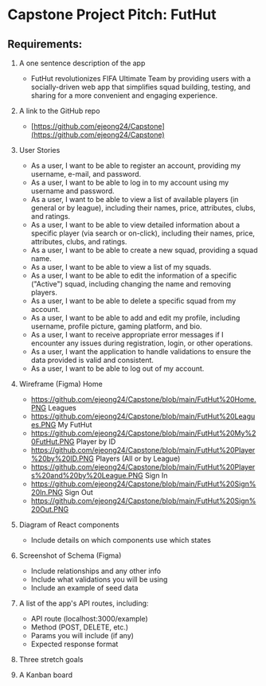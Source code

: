 # Capstone Project Pitch: FutHut

## Requirements:
1. A one sentence description of the app  
   - FutHut revolutionizes FIFA Ultimate Team by providing users with a socially-driven web app that simplifies squad building, testing, and sharing for a more convenient and engaging experience.

2. A link to the GitHub repo  
   - [https://github.com/ejeong24/Capstone](https://github.com/ejeong24/Capstone)

3. User Stories
   - As a user, I want to be able to register an account, providing my username, e-mail, and password.
   - As a user, I want to be able to log in to my account using my username and password.
   - As a user, I want to be able to view a list of available players (in general or by league), including their names, price, attributes, clubs, and ratings.
   - As a user, I want to be able to view detailed information about a specific player (via search or on-click), including their names, price, attributes, clubs, and ratings.
   - As a user, I want to be able to create a new squad, providing a squad name.
   - As a user, I want to be able to view a list of my squads.
   - As a user, I want to be able to edit the information of a specific ("Active") squad, including changing the name and removing players.
   - As a user, I want to be able to delete a specific squad from my account.
   - As a user, I want to be able to add and edit my profile, including username, profile picture, gaming platform, and bio.
   - As a user, I want to receive appropriate error messages if I encounter any issues during registration, login, or other operations.
   - As a user, I want the application to handle validations to ensure the data provided is valid and consistent.
   - As a user, I want to be able to log out of my account.

4. Wireframe (Figma)
   Home
   - https://github.com/ejeong24/Capstone/blob/main/FutHut%20Home.PNG
   Leagues
   - https://github.com/ejeong24/Capstone/blob/main/FutHut%20Leagues.PNG
   My FutHut
   - https://github.com/ejeong24/Capstone/blob/main/FutHut%20My%20FutHut.PNG
   Player by ID
   - https://github.com/ejeong24/Capstone/blob/main/FutHut%20Player%20by%20ID.PNG
   Players (All or by League)
   - https://github.com/ejeong24/Capstone/blob/main/FutHut%20Players%20and%20by%20League.PNG
   Sign In
   - https://github.com/ejeong24/Capstone/blob/main/FutHut%20Sign%20In.PNG
   Sign Out
   - https://github.com/ejeong24/Capstone/blob/main/FutHut%20Sign%20Out.PNG

6. Diagram of React components
   - Include details on which components use which states

7. Screenshot of Schema (Figma)
   - Include relationships and any other info
   - Include what validations you will be using
   - Include an example of seed data

8. A list of the app's API routes, including:
   - API route (localhost:3000/example)
   - Method (POST, DELETE, etc.)
   - Params you will include (if any)
   - Expected response format

9. Three stretch goals

10. A Kanban board
